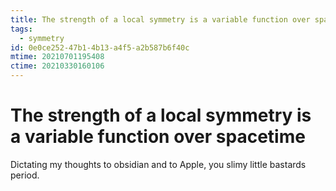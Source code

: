 ```yaml
---
title: The strength of a local symmetry is a variable function over spacetime
tags:
  - symmetry
id: 0e0ce252-47b1-4b13-a4f5-a2b587b6f40c
mtime: 20210701195408
ctime: 20210330160106
---
```


# The strength of a local symmetry is a variable function over spacetime
Dictating my thoughts to obsidian and to Apple, you slimy little bastards period.
